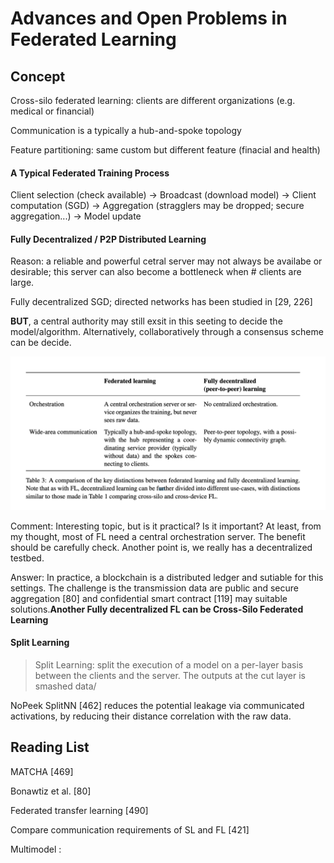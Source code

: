 # Advances and Open Problems in Federated Learning



## Concept

Cross-silo federated learning: clients are different organizations (e.g. medical or financial)

Communication is a typically a hub-and-spoke topology

Feature partitioning: same custom but different feature (finacial and health)



#### A Typical Federated Training Process

Client selection (check available) -> Broadcast (download model) -> Client computation (SGD) -> Aggregation (stragglers may be dropped; secure aggregation...) -> Model update



 #### Fully Decentralized / P2P Distributed Learning

Reason: a reliable and powerful cetral server may not always be availabe or desirable; this server can also become a bottleneck when # clients are large.

Fully decentralized SGD; directed networks has been studied in [29, 226]



**BUT**, a central authority may still exsit in this seeting to decide the model/algorithm. Alternatively, collaboratively through a consensus scheme can be decide.

![image-20220102105525613](../images/02-FL_00_01.png) 

Comment: Interesting topic, but is it practical? Is it important? At least, from my thought, most of FL need a central orchestration server. The benefit should be carefully check. Another point is, we really has a decentralized testbed.

Answer: In practice, a blockchain is a distributed ledger and sutiable for this settings. The challenge is the transmission data are public and secure aggregation [80] and confidential smart contract [119] may suitable solutions.**Another Fully decentralized FL can be Cross-Silo Federated Learning**



#### Split Learning

> Split Learning: split the execution of a model on a per-layer basis between the clients and the server. The outputs at the cut layer is smashed data/

NoPeek SplitNN [462] reduces the potential leakage via communicated activations, by reducing their distance correlation with the raw data.

## Reading List

MATCHA [469]

Bonawtiz et al. [80]

Federated transfer learning [490]

Compare communication requirements of SL and FL [421]

Multimodel : 

